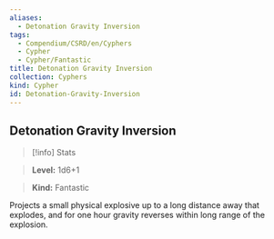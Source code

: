 ```yaml
---
aliases:
  - Detonation Gravity Inversion
tags:
  - Compendium/CSRD/en/Cyphers
  - Cypher
  - Cypher/Fantastic
title: Detonation Gravity Inversion
collection: Cyphers
kind: Cypher
id: Detonation-Gravity-Inversion
---
```

## Detonation Gravity Inversion    
>[!info] Stats    
> **Level:** 1d6+1    
> **Kind:** Fantastic  
    
Projects a small physical explosive up to a long distance away that explodes, and for one hour gravity reverses within long range of the explosion.
